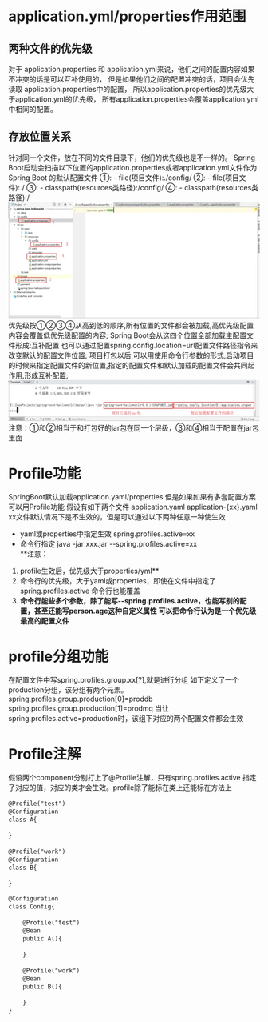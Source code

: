 # application.yml/properties作用范围
## 两种文件的优先级
对于 application.properties 和 application.yml来说，他们之间的配置内容如果不冲突的话是可以互补使用的，
但是如果他们之间的配置冲突的话，项目会优先读取 application.properties中的配置，
所以application.properties的优先级大于application.yml的优先级，
所有application.properties会覆盖application.yml中相同的配置。
## 存放位置关系
针对同一个文件，放在不同的文件目录下，他们的优先级也是不一样的。
Spring Boot启动会扫描以下位置的application.properties或者application.yml文件作为Spring Boot 的默认配置文件
①: - file(项目文件):./config/
②: - file(项目文件):./
③: - classpath(resources类路径):/config/
④: - classpath(resources类路径):/
![层级](img/1.webp)
优先级按①②③④从高到低的顺序,所有位置的文件都会被加载,高优先级配置内容会覆盖低优先级配置的内容;
Spring Boot会从这四个位置全部加载主配置文件形成:互补配置
也可以通过配置spring.config.location=url配置文件路径指令来改变默认的配置文件位置;
项目打包以后,可以用使用命令行参数的形式,启动项目的时候来指定配置文件的新位置,指定的配置文件和默认加载的配置文件会共同起作用,形成互补配置;
![指定加载](img/2.webp)
注意：①和②相当于和打包好的jar包在同一个层级，③和④相当于配置在jar包里面

# Profile功能
SpringBoot默认加载application.yaml/properties
但是如果如果有多套配置方案可以用Profile功能
假设有如下两个文件
application.yaml
application-{xx}.yaml
xx文件默认情况下是不生效的，但是可以通过以下两种任意一种使生效
* yaml或properties中指定生效
spring.profiles.active=xx
* 命令行指定
java -jar xxx.jar --spring.profiles.active=xx  
**注意：
1. profile生效后，优先级大于properties/yml** 
2. 命令行的优先级，大于yaml或properties，即使在文件中指定了spring.profiles.active
命令行也能覆盖
3. **命令行能些多个参数，除了能写--spring.profiles.active，也能写别的配置，甚至还能写person.age这种自定义属性
可以把命令行认为是一个优先级最高的配置文件**

# profile分组功能
在配置文件中写spring.profiles.group.xx[?],就是进行分组
如下定义了一个production分组，该分组有两个元素。
spring.profiles.group.production[0]=proddb
spring.profiles.group.production[1]=prodmq
当让spring.profiles.active=production时，该组下对应的两个配置文件都会生效

# Profile注解
假设两个component分别打上了@Profile注解，只有spring.profiles.active
指定了对应的值，对应的类才会生效。profile除了能标在类上还能标在方法上
```text
@Profile("test")
@Configuration
class A{

}

@Profile("work")
@Configuration
class B{

}
```
```text
@Configuration
class Config{

    @Profile("test")
    @Bean
    public A(){
    
    }
    
    @Profile("work")
    @Bean
    public B(){
    
    }
}

```